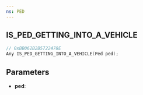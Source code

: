 ```yaml
---
ns: PED
---
```

## IS_PED_GETTING_INTO_A_VEHICLE

```c
// 0xBB062B2B5722478E
Any IS_PED_GETTING_INTO_A_VEHICLE(Ped ped);
```

## Parameters
* **ped**:
